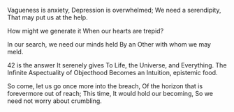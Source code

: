 Vagueness is anxiety,
Depression is overwhelmed;
We need a serendipity,
That may put us at the help.

How might we generate it
When our hearts are trepid?

In our search, we need our minds held
By an Other with whom we may meld.

42 is the answer It serenely gives
To Life, the Universe, and Everything.
The Infinite Aspectuality of Objecthood
Becomes an Intuition, epistemic food.

So come, let us go once more into the breach,
Of the horizon that is forevermore out of reach;
This time, It would hold our becoming,
So we need not worry about crumbling.
